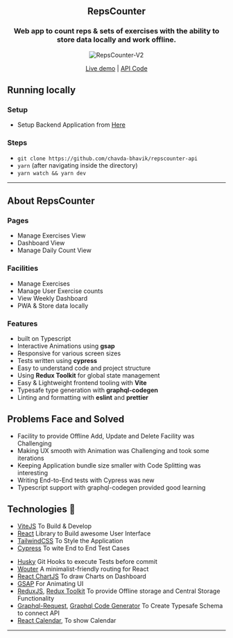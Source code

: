 <div align="center">
  <h2>RepsCounter</h2>

  ### Web app to count reps & sets of exercises with the ability to store data locally and work offline.
  
  ![RepsCounter-V2](https://user-images.githubusercontent.com/50201755/158003403-eb577043-7734-4e4a-96b5-6a10977f327f.gif)

  <a href="https://repscounter.herokuapp.com" target="_blank">Live demo</a> | <a href="https://github.com/chavda-bhavik/repscounter-api" target="_blank">API Code</a>
</div>

## Running locally

### Setup
* Setup Backend Application from [Here](https://github.com/chavda-bhavik/repscounter-api#running-locally)

### Steps
- `git clone https://github.com/chavda-bhavik/repscounter-api`
- `yarn` (after navigating inside the directory)
- `yarn watch && yarn dev`

----

## About RepsCounter

### Pages
- Manage Exercises View
- Dashboard View
- Manage Daily Count View

### Facilities
- Manage Exercises
- Manage User Exercise counts
- View Weekly Dashboard
- PWA & Store data locally

### Features
- built on Typescript
- Interactive Animations using **gsap**
- Responsive for various screen sizes
- Tests written using **cypress**
- Easy to understand code and project structure
- Using **Redux Toolkit** for global state management
- Easy & Lightweight frontend tooling with **Vite**
- Typesafe type generation with **graphql-codegen**
- Linting and formatting with **eslint** and **prettier**

## Problems Face and Solved
- Facility to provide Offline Add, Update and Delete Facility was Challenging
- Making UX smooth with Animation was Challenging and took some iterations
- Keeping Application bundle size smaller with Code Splitting was interesting
- Writing End-to-End tests with Cypress was new
- Typescript support with graphql-codegen provided good learning

## Technologies 🤖
<ul>
  <li><a href="https://vitejs.dev/" target="_blank">ViteJS</a> To Build & Develop</li>
  <li><a href="https://reactjs.org" target="_blank">React</a> Library to Build awesome User Interface</li>
  <li><a href="https://tailwindcss.com" target="_blank">TailwindCSS</a> To Style the Application</li>
  <li><a href="https://www.cypress.io" target="_blank">Cypress</a> To wite End to End Test Cases</li>
</ul>
<ul>
  <li><a href="https://typicode.github.io/husky" target="_blank">Husky</a> Git Hooks to execute Tests before commit</li>
  <li><a href="https://github.com/molefrog/wouter" target="_blank">Wouter</a> A minimalist-friendly routing for React</li>
  <li><a href="https://react-chartjs-2.netlify.app" target="_blank">React ChartJS</a> To draw Charts on Dashboard</li>
  <li><a href="https://greensock.com" target="_blank">GSAP</a> For Animating UI</li>
  <li><a href="https://redux.js.org" target="_blank">ReduxJS</a>, <a href="https://redux-toolkit.js.org" target="_blank">Redux Toolkit</a> To provide Offline storage and Central Storage Functionality</li>
  <li><a href="https://github.com/prisma-labs/graphql-request" target="_blank">Graphql-Request</a>, <a href="https://www.graphql-code-generator.com" target="_blank"> Graphql Code Generator</a> To Create Typesafe Schema to connect API</li>
  <li><a href="https://github.com/wojtekmaj/react-calendar" target="_blank">React Calendar</a>, To show Calendar</li>
</ul>


------------
